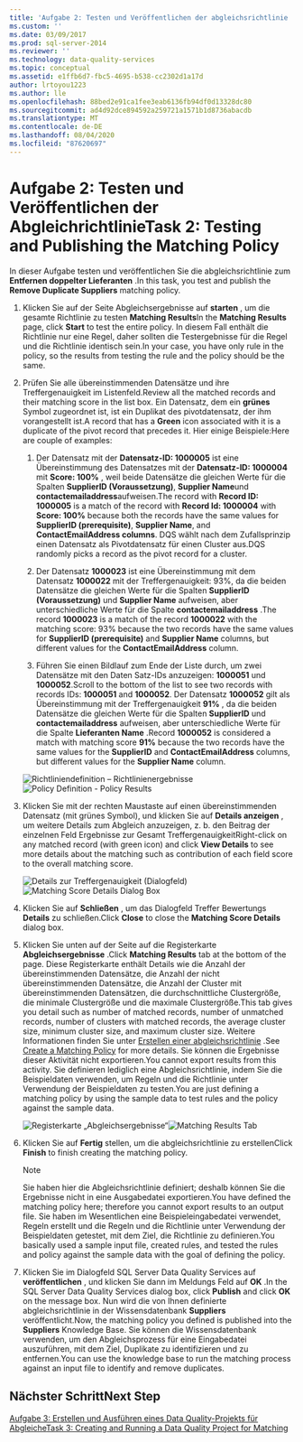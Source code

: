 ```yaml
---
title: 'Aufgabe 2: Testen und Veröffentlichen der abgleichsrichtlinie | Microsoft-Dokumentation'
ms.custom: ''
ms.date: 03/09/2017
ms.prod: sql-server-2014
ms.reviewer: ''
ms.technology: data-quality-services
ms.topic: conceptual
ms.assetid: e1ffb6d7-fbc5-4695-b538-cc2302d1a17d
author: lrtoyou1223
ms.author: lle
ms.openlocfilehash: 88bed2e91ca1fee3eab6136fb94df0d13328dc80
ms.sourcegitcommit: ad4d92dce894592a259721a1571b1d8736abacdb
ms.translationtype: MT
ms.contentlocale: de-DE
ms.lasthandoff: 08/04/2020
ms.locfileid: "87620697"
---
```

# <a name="task-2-testing-and-publishing-the-matching-policy"></a><span data-ttu-id="e14ba-102">Aufgabe 2: Testen und Veröffentlichen der Abgleichrichtlinie</span><span class="sxs-lookup"><span data-stu-id="e14ba-102">Task 2: Testing and Publishing the Matching Policy</span></span>
  <span data-ttu-id="e14ba-103">In dieser Aufgabe testen und veröffentlichen Sie die abgleichsrichtlinie zum **Entfernen doppelter Lieferanten** .</span><span class="sxs-lookup"><span data-stu-id="e14ba-103">In this task, you test and publish the **Remove Duplicate Suppliers** matching policy.</span></span>  
  
1.  <span data-ttu-id="e14ba-104">Klicken Sie auf der Seite Abgleichsergebnisse auf **starten** , um die gesamte Richtlinie zu testen **Matching Results**</span><span class="sxs-lookup"><span data-stu-id="e14ba-104">In the **Matching Results** page, click **Start** to test the entire policy.</span></span> <span data-ttu-id="e14ba-105">In diesem Fall enthält die Richtlinie nur eine Regel, daher sollten die Testergebnisse für die Regel und die Richtlinie identisch sein.</span><span class="sxs-lookup"><span data-stu-id="e14ba-105">In your case, you have only rule in the policy, so the results from testing the rule and the policy should be the same.</span></span>  
  
2.  <span data-ttu-id="e14ba-106">Prüfen Sie alle übereinstimmenden Datensätze und ihre Treffergenauigkeit im Listenfeld.</span><span class="sxs-lookup"><span data-stu-id="e14ba-106">Review all the matched records and their matching score in the list box.</span></span> <span data-ttu-id="e14ba-107">Ein Datensatz, dem ein **grünes** Symbol zugeordnet ist, ist ein Duplikat des pivotdatensatz, der ihm vorangestellt ist.</span><span class="sxs-lookup"><span data-stu-id="e14ba-107">A record that has a **Green** icon associated with it is a duplicate of the pivot record that precedes it.</span></span> <span data-ttu-id="e14ba-108">Hier einige Beispiele:</span><span class="sxs-lookup"><span data-stu-id="e14ba-108">Here are couple of examples:</span></span>  
  
    1.  <span data-ttu-id="e14ba-109">Der Datensatz mit der **Datensatz-ID: 1000005** ist eine Übereinstimmung des Datensatzes mit der **Datensatz-ID: 1000004** mit **Score: 100%** , weil beide Datensätze die gleichen Werte für die Spalten **SupplierID (Voraussetzung)**, **Supplier Name**und **contactemailaddress**aufweisen.</span><span class="sxs-lookup"><span data-stu-id="e14ba-109">The record with **Record ID: 1000005** is a match of the record with **Record Id: 1000004** with **Score: 100%** because both the records have the same values for **SupplierID (prerequisite)**, **Supplier Name**, and **ContactEmailAddress columns**.</span></span> <span data-ttu-id="e14ba-110">DQS wählt nach dem Zufallsprinzip einen Datensatz als Pivotdatensatz für einen Cluster aus.</span><span class="sxs-lookup"><span data-stu-id="e14ba-110">DQS randomly picks a record as the pivot record for a cluster.</span></span>  
  
    2.  <span data-ttu-id="e14ba-111">Der Datensatz **1000023** ist eine Übereinstimmung mit dem Datensatz **1000022** mit der Treffergenauigkeit: 93%, da die beiden Datensätze die gleichen Werte für die Spalten **SupplierID (Voraussetzung)** und **Supplier Name** aufweisen, aber unterschiedliche Werte für die Spalte **contactemailaddress** .</span><span class="sxs-lookup"><span data-stu-id="e14ba-111">The record **1000023** is a match of the record **1000022** with the matching score: 93% because the two records have the same values for **SupplierID (prerequisite)** and **Supplier Name** columns, but different values for the **ContactEmailAddress** column.</span></span>  
  
    3.  <span data-ttu-id="e14ba-112">Führen Sie einen Bildlauf zum Ende der Liste durch, um zwei Datensätze mit den Daten Satz-IDs anzuzeigen: **1000051** und **1000052**.</span><span class="sxs-lookup"><span data-stu-id="e14ba-112">Scroll to the bottom of the list to see two records with records IDs: **1000051** and **1000052**.</span></span> <span data-ttu-id="e14ba-113">Der Datensatz **1000052** gilt als Übereinstimmung mit der Treffergenauigkeit **91%** , da die beiden Datensätze die gleichen Werte für die Spalten **SupplierID** und **contactemailaddress** aufweisen, aber unterschiedliche Werte für die Spalte **Lieferanten Name** .</span><span class="sxs-lookup"><span data-stu-id="e14ba-113">Record **1000052** is considered a match with matching score **91%** because the two records have the same values for the **SupplierID** and **ContactEmailAddress** columns, but different values for the **Supplier Name** column.</span></span>  
  
     <span data-ttu-id="e14ba-114">![Richtliniendefinition – Richtlinienergebnisse](../../2014/tutorials/media/et-testingandpublishingthematchingpolicy-01.jpg "Richtliniendefinition – Richtlinienergebnisse")</span><span class="sxs-lookup"><span data-stu-id="e14ba-114">![Policy Definition - Policy Results](../../2014/tutorials/media/et-testingandpublishingthematchingpolicy-01.jpg "Policy Definition - Policy Results")</span></span>  
  
3.  <span data-ttu-id="e14ba-115">Klicken Sie mit der rechten Maustaste auf einen übereinstimmenden Datensatz (mit grünes Symbol), und klicken Sie auf **Details anzeigen** , um weitere Details zum Abgleich anzuzeigen, z. b. den Beitrag der einzelnen Feld Ergebnisse zur Gesamt Treffergenauigkeit</span><span class="sxs-lookup"><span data-stu-id="e14ba-115">Right-click on any matched record (with green icon) and click **View Details** to see more details about the matching such as contribution of each field score to the overall matching score.</span></span>  
  
     <span data-ttu-id="e14ba-116">![Details zur Treffergenauigkeit (Dialogfeld)](../../2014/tutorials/media/et-testingandpublishingthematchingpolicy-02.jpg "Details zur Treffergenauigkeit (Dialogfeld)")</span><span class="sxs-lookup"><span data-stu-id="e14ba-116">![Matching Score Details Dialog Box](../../2014/tutorials/media/et-testingandpublishingthematchingpolicy-02.jpg "Matching Score Details Dialog Box")</span></span>  
  
4.  <span data-ttu-id="e14ba-117">Klicken Sie auf **Schließen** , um das Dialogfeld Treffer Bewertungs **Details** zu schließen.</span><span class="sxs-lookup"><span data-stu-id="e14ba-117">Click **Close** to close the **Matching Score Details** dialog box.</span></span>  
  
5.  <span data-ttu-id="e14ba-118">Klicken Sie unten auf der Seite auf die Registerkarte **Abgleichsergebnisse** .</span><span class="sxs-lookup"><span data-stu-id="e14ba-118">Click **Matching Results** tab at the bottom of the page.</span></span> <span data-ttu-id="e14ba-119">Diese Registerkarte enthält Details wie die Anzahl der übereinstimmenden Datensätze, die Anzahl der nicht übereinstimmenden Datensätze, die Anzahl der Cluster mit übereinstimmenden Datensätzen, die durchschnittliche Clustergröße, die minimale Clustergröße und die maximale Clustergröße.</span><span class="sxs-lookup"><span data-stu-id="e14ba-119">This tab gives you detail such as number of matched records, number of unmatched records, number of clusters with matched records, the average cluster size, minimum cluster size, and maximum cluster size.</span></span> <span data-ttu-id="e14ba-120">Weitere Informationen finden Sie unter [Erstellen einer abgleichsrichtlinie](https://msdn.microsoft.com/library/hh270290.aspx) .</span><span class="sxs-lookup"><span data-stu-id="e14ba-120">See [Create a Matching Policy](https://msdn.microsoft.com/library/hh270290.aspx) for more details.</span></span> <span data-ttu-id="e14ba-121">Sie können die Ergebnisse dieser Aktivität nicht exportieren.</span><span class="sxs-lookup"><span data-stu-id="e14ba-121">You cannot export results from this activity.</span></span> <span data-ttu-id="e14ba-122">Sie definieren lediglich eine Abgleichsrichtlinie, indem Sie die Beispieldaten verwenden, um Regeln und die Richtlinie unter Verwendung der Beispieldaten zu testen.</span><span class="sxs-lookup"><span data-stu-id="e14ba-122">You are just defining a matching policy by using the sample data to test rules and the policy against the sample data.</span></span>  
  
     <span data-ttu-id="e14ba-123">![Registerkarte „Abgleichsergebnisse“](../../2014/tutorials/media/et-testingandpublishingthematchingpolicy-03.jpg "Registerkarte „Abgleichsergebnisse“")</span><span class="sxs-lookup"><span data-stu-id="e14ba-123">![Matching Results Tab](../../2014/tutorials/media/et-testingandpublishingthematchingpolicy-03.jpg "Matching Results Tab")</span></span>  
  
6.  <span data-ttu-id="e14ba-124">Klicken Sie auf **Fertig** stellen, um die abgleichsrichtlinie zu erstellen</span><span class="sxs-lookup"><span data-stu-id="e14ba-124">Click **Finish** to finish creating the matching policy.</span></span>  
  
    > [!NOTE]  
    >  <span data-ttu-id="e14ba-125">Sie haben hier die Abgleichsrichtlinie definiert; deshalb können Sie die Ergebnisse nicht in eine Ausgabedatei exportieren.</span><span class="sxs-lookup"><span data-stu-id="e14ba-125">You have defined the matching policy here; therefore you cannot export results to an output file.</span></span> <span data-ttu-id="e14ba-126">Sie haben im Wesentlichen eine Beispieleingabedatei verwendet, Regeln erstellt und die Regeln und die Richtlinie unter Verwendung der Beispieldaten getestet, mit dem Ziel, die Richtlinie zu definieren.</span><span class="sxs-lookup"><span data-stu-id="e14ba-126">You basically used a sample input file, created rules, and tested the rules and policy against the sample data with the goal of defining the policy.</span></span>  
  
7.  <span data-ttu-id="e14ba-127">Klicken Sie im Dialogfeld SQL Server Data Quality Services auf **veröffentlichen** , und klicken Sie dann im Meldungs Feld auf **OK** .</span><span class="sxs-lookup"><span data-stu-id="e14ba-127">In the SQL Server Data Quality Services dialog box, click **Publish** and click **OK** on the message box.</span></span> <span data-ttu-id="e14ba-128">Nun wird die von Ihnen definierte abgleichsrichtlinie in der Wissensdatenbank **Suppliers** veröffentlicht.</span><span class="sxs-lookup"><span data-stu-id="e14ba-128">Now, the matching policy you defined is published into the **Suppliers** Knowledge Base.</span></span> <span data-ttu-id="e14ba-129">Sie können die Wissensdatenbank verwenden, um den Abgleichsprozess für eine Eingabedatei auszuführen, mit dem Ziel, Duplikate zu identifizieren und zu entfernen.</span><span class="sxs-lookup"><span data-stu-id="e14ba-129">You can use the knowledge base to run the matching process against an input file to identify and remove duplicates.</span></span>  
  
## <a name="next-step"></a><span data-ttu-id="e14ba-130">Nächster Schritt</span><span class="sxs-lookup"><span data-stu-id="e14ba-130">Next Step</span></span>  
 [<span data-ttu-id="e14ba-131">Aufgabe 3: Erstellen und Ausführen eines Data Quality-Projekts für Abgleiche</span><span class="sxs-lookup"><span data-stu-id="e14ba-131">Task 3: Creating and Running a Data Quality Project for Matching</span></span>](../../2014/tutorials/task-3-creating-and-running-a-data-quality-project-for-matching.md)  
  
  
